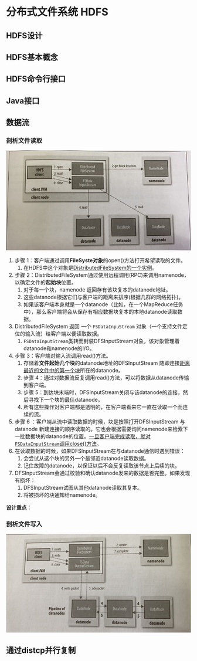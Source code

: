# 分布式文件系统 HDFS



## HDFS设计



## HDFS基本概念



## HDFS命令行接口



## Java接口



## 数据流

### 剖析文件读取

![](./HDFS.resource/剖析文件读取.png)

1. 步骤 1：客户端通过调用**FileSyste对象**的open()方法打开希望读取的文件。
   1. 在HDFS中这个对象是<u>DistributedFileSystem的一个实例</u>。
2. 步骤 2：DistributedFileSystem通过使用远程调用(RPC)来调用namenode，以确定文件的**起始块**位置。
   1. 对于每一个块，namenode 返回存有该块复本的datanode地址。
   2. 这些datanode根据它们与客户端的距离来排序(根据几群的网络拓扑)。
   3. 如果该客户端本身就是一个datanode（比如，在一个MapReduce任务中），那么客户端将会从保存有相应数据块复本的本地datanode读取数据。
3. DistributedFileSystem 返回 一个 `FSDataInpuStream` 对象（一个支持文件定位的输入流）给客户端以便读取数据。
   1. `FSDataInputStream`类转而封装DFSInputStream对象，该对象管理着datanode和namenode的I/O。
4. 步骤 3：客户端对输入流调用read()方法。
   1. 存储着**文件起始几个块**的datanode地址的DFSInputStream 随即连接<u>距离最近的文件中的第一个块</u>所在的datanode。
   2. 步骤 4：通过对数据流反复调用read()方法，可以将数据从datanode传输到客户端。
   3. 步骤 5：到达块末端时，DFSInputStream关闭与该datanode的连接，然后寻找下一个块的最佳datanode。
   4. 所有这些操作对客户端都是透明的，在客户端看来它一直在读取一个而连续的流。
5. 步骤 6 ：客户端从流中读取数据的时候，块是按照打开DFSInputStream 与 datanode 新建连接的顺序读取的。它也会根据需要询问namenode来检索下一批数据块的datanode的位置。<u>一旦客户端完成读取，就对`FSDataInputStream`调用close()方法</u>。
6. 在读取数据的时候，如果DFSInputStream在与datanode通信时遇到错误：
   1. 会尝试从这个块的另外一个最邻近datanode读取数据。
   2. 记住故障的datanode，以保证以后不会反复读取该节点上后续的块。
7. DFSInputStream会通过校验和确认datanode发来的数据是否完整。如果发现有损坏：
   1. DFSInputStream试图从其他datanode读取其复本。
   2. 将被损坏的块通知给namenode。



**设计重点**：



### 剖析文件写入

![](./HDFS.resource/剖析文件写入.png)

## 通过distcp并行复制
